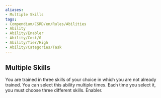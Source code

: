 ```yaml
---
aliases:
- Multiple Skills
tags:
- Compendium/CSRD/en/Rules/Abilities
- Ability
- Ability/Enabler
- Ability/Cost/0
- Ability/Tier/High
- Ability/Categories/Task
---
```


  
## Multiple Skills  
You are trained in three skills of your choice in which you are not already trained. You can select this ability multiple times. Each time you select it, you must choose three different skills. Enabler.